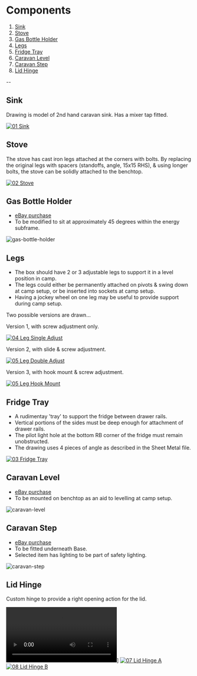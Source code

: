 # Components

1. [Sink](#01)
2. [Stove](#02)
3. [Gas Bottle Holder](#03)
4. [Legs](#04)
5. [Fridge Tray](#05)
6. [Caravan Level](#06)
7. [Caravan Step](#07)
8. [Lid Hinge](#08)

--

## <a id="01"></a> Sink

Drawing is model of 2nd hand caravan sink. Has a mixer tap fitted.

[![01 Sink](Components/01-Sink.png)](Components/01-Sink.pdf "01 Sink")

## <a id="02"></a> Stove

The stove has cast iron legs attached at the corners with bolts. By replacing the original legs with spacers (standoffs, angle, 15x15 RHS), & using longer bolts, the stove can be solidly attached to the benchtop.

[![02 Stove](Components/02-Stove.png)](Components/02-Stove.pdf "02 Stove")

## <a id="03"></a> Gas Bottle Holder

* [eBay purchase](https://www.ebay.com.au/itm/254621457008)
* To be modified to sit at approximately 45 degrees within the energy subframe.

![gas-bottle-holder](_images/gas-bottle-holder.jpeg)

## <a id="04"></a> Legs

* The box should have 2 or 3 adjustable legs to support it in a level position in camp.
* The legs could either be permanently attached on pivots & swing down at camp setup, or be inserted into sockets at camp setup.
* Having a jockey wheel on one leg may be useful to provide support during camp setup.

Two possible versions are drawn…

Version 1, with screw adjustment only.

[![04 Leg Single Adjust](Components/04-Leg-Single-Adjust.png)](Components/04-Leg-Single-Adjust.pdf "04 Leg Single Adjust")

Version 2, with slide & screw adjustment.

[![05 Leg Double Adjust](Components/05-Leg-Double-Adjust.png)](Components/05-Leg-Double-Adjust.pdf "05 Leg Double Adjust")

Version 3, with hook mount & screw adjustment.

[![05 Leg Hook Mount](Components/05-Leg-Hook-Mount.png)](Components/05-Leg-Hook-Mount.pdf "05 Leg Hook Mount")

## <a id="05"></a> Fridge Tray

* A rudimentay 'tray' to support the fridge between drawer rails.
* Vertical portions of the sides must be deep enough for attachment of drawer rails.
* The pilot light hole at the bottom RB corner of the fridge must remain unobstructed.
* The drawing uses 4 pieces of angle as described in the Sheet Metal file.

[![03 Fridge Tray](Components/03-Fridge-Tray.png)](Components/03-Fridge-Tray.pdf "03 Fridge Tray")

## <a id="06"></a> Caravan Level

* [eBay purchase](https://www.ebay.com.au/itm/125243519326)
* To be mounted on benchtop as an aid to levelling at camp setup.

![caravan-level](_images/caravan-level.jpeg)

## <a id="07"></a> Caravan Step

* [eBay purchase](https://www.ebay.com.au/itm/293101007284)
* To be fitted underneath Base.
* Selected item has lighting to be part of safety lighting.

![caravan-step](_images/caravan-step.jpeg)

## <a id="08"></a> Lid Hinge

Custom hinge to provide a right opening action for the lid.

![08 Lid Hinge B](Components/09-Lid-Hinge.mov)]
[![07 Lid Hinge A](Components/07-Lid-Hinge-A.png)](Components/07-Lid-Hinge-A.pdf "07 Lid Hinge A")
[![08 Lid Hinge B](Components/08-Lid-Hinge-B.png)](Components/08-Lid-Hinge-B.pdf "08 Lid Hinge B")
